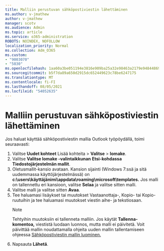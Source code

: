 ```yaml
---
title: Malliin perustuvan sähköpostiviestin lähettäminen
ms.author: v-jmathew
author: v-jmathew
manager: scotv
ms.audience: Admin
ms.topic: article
ms.service: o365-administration
ROBOTS: NOINDEX, NOFOLLOW
localization_priority: Normal
ms.collection: Adm_O365
ms.custom:
- "9003070"
- "5830"
ms.openlocfilehash: 1aa60a3be051194e3816e909ba25a32e98463a2179e94844869cd97a564548a6
ms.sourcegitcommit: b5f7da89a650d2915dc652449623c78be6247175
ms.translationtype: MT
ms.contentlocale: fi-FI
ms.lasthandoff: 08/05/2021
ms.locfileid: "54052635"
---
```

# <a name="send-an-email-message-based-on-a-template"></a>Malliin perustuvan sähköpostiviestin lähettäminen

Jos haluat käyttää sähköpostiviestin mallia Outlook työpöydällä, toimi seuraavasti:

1. Valitse **Uudet kohteet** Lisää kohteita  >  **Valitse**  >  **lomake**.
2. Valitse **Valitse lomake -valintaikkunan** **Etsi-kohdassa** **Tiedostojärjestelmän mallit**.
3. Oletusmallit-kansio avataan. Kansion sijainti (Windows 7:ssä ja sitä uudemmassa käyttöjärjestelmässä) on **c:\users\käyttäjänimi\appdata\roaming\microsoft\templates.** Jos malli on tallennettu eri kansioon, valitse **Selaa** ja valitse sitten malli.
4. Valitse malli ja valitse sitten **Avaa**.
5. Tee haluamasi lisäykset tai muutokset Vastaanottaja-,  Kopio-  tai Kopio-ruutuihin ja tee haluamasi muutokset viestin aihe- ja tekstiosaan.
    > [!NOTE]
    > Tehtyihin muutoksiin ei tallenneta malliin. Jos käytät **Tallenna-komentoa,** viestistä luodaan luonnos, mutta malli ei päivitetä. Voit päivittää mallin noudattamalla ohjeita uuden mallin tallentamiseen ohjeessa [Sähköpostiviestin mallin luominen.](https://support.microsoft.com/office/create-an-email-message-template-43ec7142-4dd0-4351-8727-bd0977b6b2d1)
6. Napsauta **Lähetä**.
